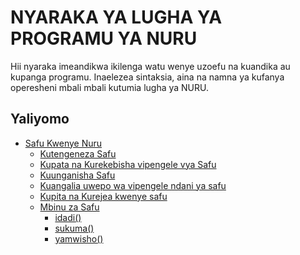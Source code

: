 # NYARAKA YA LUGHA YA PROGRAMU YA NURU

Hii nyaraka imeandikwa ikilenga watu wenye uzoefu na kuandika au kupanga programu. Inaelezea sintaksia, aina na namna ya kufanya operesheni mbali mbali kutumia lugha ya NURU.

## Yaliyomo

- [Safu Kwenye Nuru](arrays.md#arrays-in-nuru)
    - [Kutengeneza Safu](arrays.md#creating-arrays)
    - [Kupata na Kurekebisha vipengele vya Safu](arrays.md#accessing-and-modifying-array-elements)
    - [Kuunganisha Safu](arrays.md#concatenating-arrays)
    - [Kuangalia uwepo wa vipengele ndani ya safu](arrays.md#checking-for-array-membership)
    - [Kupita na Kurejea kwenye safu](arrays.md#looping-over-arrays)
    - [Mbinu za Safu](arrays.md#array-methods)
        - [idadi()](arrays.md#idadi())
        - [sukuma()](arrays.md#sukuma())
        - [yamwisho()](arrays.md#yamwisho())